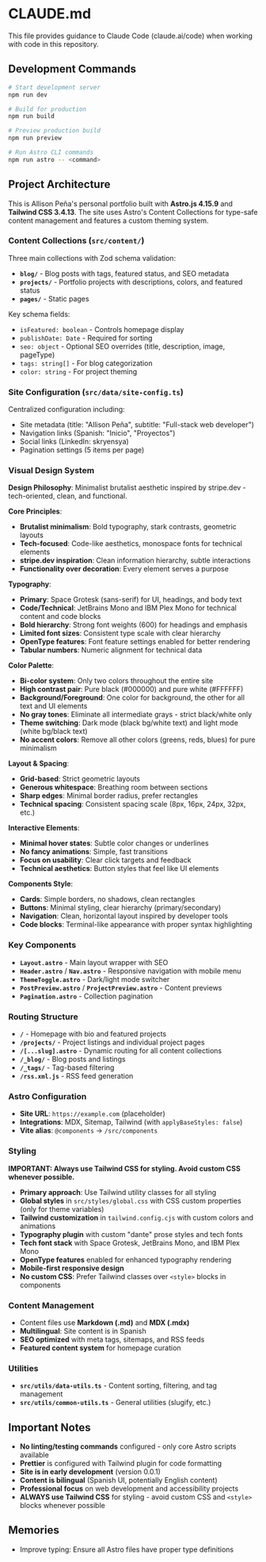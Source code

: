 # CLAUDE.md

This file provides guidance to Claude Code (claude.ai/code) when working with code in this repository.

## Development Commands

```bash
# Start development server
npm run dev

# Build for production
npm run build

# Preview production build
npm run preview

# Run Astro CLI commands
npm run astro -- <command>
```

## Project Architecture

This is Allison Peña's personal portfolio built with **Astro.js 4.15.9** and **Tailwind CSS 3.4.13**. The site uses Astro's Content Collections for type-safe content management and features a custom theming system.

### Content Collections (`src/content/`)

Three main collections with Zod schema validation:

- **`blog/`** - Blog posts with tags, featured status, and SEO metadata
- **`projects/`** - Portfolio projects with descriptions, colors, and featured status
- **`pages/`** - Static pages

Key schema fields:

- `isFeatured: boolean` - Controls homepage display
- `publishDate: Date` - Required for sorting
- `seo: object` - Optional SEO overrides (title, description, image, pageType)
- `tags: string[]` - For blog categorization
- `color: string` - For project theming

### Site Configuration (`src/data/site-config.ts`)

Centralized configuration including:

- Site metadata (title: "Allison Peña", subtitle: "Full-stack web developer")
- Navigation links (Spanish: "Inicio", "Proyectos")
- Social links (LinkedIn: skryensya)
- Pagination settings (5 items per page)

### Visual Design System

**Design Philosophy**: Minimalist brutalist aesthetic inspired by stripe.dev - tech-oriented, clean, and functional.

**Core Principles**:

- **Brutalist minimalism**: Bold typography, stark contrasts, geometric layouts
- **Tech-focused**: Code-like aesthetics, monospace fonts for technical elements
- **stripe.dev inspiration**: Clean information hierarchy, subtle interactions
- **Functionality over decoration**: Every element serves a purpose

**Typography**:

- **Primary**: Space Grotesk (sans-serif) for UI, headings, and body text
- **Code/Technical**: JetBrains Mono and IBM Plex Mono for technical content and code blocks
- **Bold hierarchy**: Strong font weights (600) for headings and emphasis
- **Limited font sizes**: Consistent type scale with clear hierarchy
- **OpenType features**: Font feature settings enabled for better rendering
- **Tabular numbers**: Numeric alignment for technical data

**Color Palette**:

- **Bi-color system**: Only two colors throughout the entire site
- **High contrast pair**: Pure black (#000000) and pure white (#FFFFFF)
- **Background/Foreground**: One color for background, the other for all text and UI elements
- **No gray tones**: Eliminate all intermediate grays - strict black/white only
- **Theme switching**: Dark mode (black bg/white text) and light mode (white bg/black text)
- **No accent colors**: Remove all other colors (greens, reds, blues) for pure minimalism

**Layout & Spacing**:

- **Grid-based**: Strict geometric layouts
- **Generous whitespace**: Breathing room between sections
- **Sharp edges**: Minimal border radius, prefer rectangles
- **Technical spacing**: Consistent spacing scale (8px, 16px, 24px, 32px, etc.)

**Interactive Elements**:

- **Minimal hover states**: Subtle color changes or underlines
- **No fancy animations**: Simple, fast transitions
- **Focus on usability**: Clear click targets and feedback
- **Technical aesthetics**: Button styles that feel like UI elements

**Components Style**:

- **Cards**: Simple borders, no shadows, clean rectangles
- **Buttons**: Minimal styling, clear hierarchy (primary/secondary)
- **Navigation**: Clean, horizontal layout inspired by developer tools
- **Code blocks**: Terminal-like appearance with proper syntax highlighting

### Key Components

- **`Layout.astro`** - Main layout wrapper with SEO
- **`Header.astro`** / **`Nav.astro`** - Responsive navigation with mobile menu
- **`ThemeToggle.astro`** - Dark/light mode switcher
- **`PostPreview.astro`** / **`ProjectPreview.astro`** - Content previews
- **`Pagination.astro`** - Collection pagination

### Routing Structure

- **`/`** - Homepage with bio and featured projects
- **`/projects/`** - Project listings and individual project pages
- **`/[...slug].astro`** - Dynamic routing for all content collections
- **`/_blog/`** - Blog posts and listings
- **`/_tags/`** - Tag-based filtering
- **`/rss.xml.js`** - RSS feed generation

### Astro Configuration

- **Site URL**: `https://example.com` (placeholder)
- **Integrations**: MDX, Sitemap, Tailwind (with `applyBaseStyles: false`)
- **Vite alias**: `@components` → `/src/components`

### Styling

**IMPORTANT: Always use Tailwind CSS for styling. Avoid custom CSS whenever possible.**

- **Primary approach**: Use Tailwind utility classes for all styling
- **Global styles** in `src/styles/global.css` with CSS custom properties (only for theme variables)
- **Tailwind customization** in `tailwind.config.cjs` with custom colors and animations
- **Typography plugin** with custom "dante" prose styles and tech fonts
- **Tech font stack** with Space Grotesk, JetBrains Mono, and IBM Plex Mono
- **OpenType features** enabled for enhanced typography rendering
- **Mobile-first responsive design**
- **No custom CSS**: Prefer Tailwind classes over `<style>` blocks in components

### Content Management

- Content files use **Markdown (.md)** and **MDX (.mdx)**
- **Multilingual**: Site content is in Spanish
- **SEO optimized** with meta tags, sitemaps, and RSS feeds
- **Featured content system** for homepage curation

### Utilities

- **`src/utils/data-utils.ts`** - Content sorting, filtering, and tag management
- **`src/utils/common-utils.ts`** - General utilities (slugify, etc.)

## Important Notes

- **No linting/testing commands** configured - only core Astro scripts available
- **Prettier** is configured with Tailwind plugin for code formatting
- **Site is in early development** (version 0.0.1)
- **Content is bilingual** (Spanish UI, potentially English content)
- **Professional focus** on web development and accessibility projects
- **ALWAYS use Tailwind CSS** for styling - avoid custom CSS and `<style>` blocks whenever possible

## Memories

- Improve typing: Ensure all Astro files have proper type definitions
